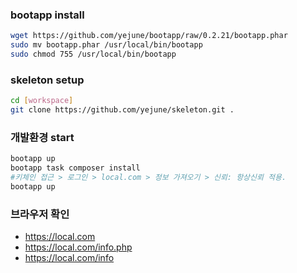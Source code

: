 ### bootapp install
```sh
wget https://github.com/yejune/bootapp/raw/0.2.21/bootapp.phar
sudo mv bootapp.phar /usr/local/bin/bootapp
sudo chmod 755 /usr/local/bin/bootapp
```

### skeleton setup
```sh
cd [workspace]
git clone https://github.com/yejune/skeleton.git .
```

### 개발환경 start
```sh
bootapp up
bootapp task composer install
#키체인 접근 > 로그인 > local.com > 정보 가져오기 > 신뢰: 항상신뢰 적용.
bootapp up
```

### 브라우저 확인
- https://local.com
- https://local.com/info.php
- https://local.com/info

